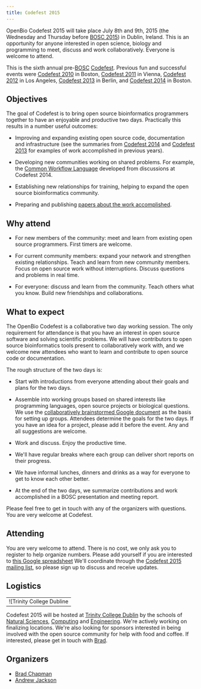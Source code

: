 ```yaml
---
title: Codefest 2015
---
```


OpenBio Codefest 2015 will take place July 8th and 9th, 2015 (the
Wednesday and Thursday before [BOSC 2015](BOSC_2015 "wikilink")) in
Dublin, Ireland. This is an opportunity for anyone interested in open
science, biology and programming to meet, discuss and work
collaboratively. Everyone is welcome to attend.

This is the sixth annual pre-[BOSC](BOSC "wikilink")
[Codefest](Codefest "wikilink"). Previous fun and successful events were
[Codefest 2010](Codefest_2010 "wikilink") in Boston, [Codefest
2011](Codefest_2011 "wikilink") in Vienna, [Codefest
2012](Codefest_2012 "wikilink") in Los Angeles, [Codefest
2013](Codefest_2013 "wikilink") in Berlin, and [Codefest
2014](Codefest_2014 "wikilink") in Boston.

Objectives
----------

The goal of Codefest is to bring open source bioinformatics programmers
together to have an enjoyable and productive two days. Practically this
results in a number useful outcomes:

-   Improving and expanding existing open source code, documentation and
    infrastructure (see the summaries from [Codefest
    2014](https://docs.google.com/presentation/d/114yvrK0Veasc_ns_rg484j2xxRi1h7wNlU2XKONuUqY/edit)
    and [Codefest
    2013](http://bcb.io/2013/07/18/summary-from-bioinformatics-open-science-codefest-2013-tools-infrastructure-standards-and-visualization/)
    for examples of work accomplished in previous years).

<!-- -->

-   Developing new communities working on shared problems. For example,
    the [Common Workflow
    Language](https://groups.google.com/forum/#!forum/common-workflow-language)
    developed from discussions at Codefest 2014.

<!-- -->

-   Establishing new relationships for training, helping to expand the
    open source bioinformatics community.

<!-- -->

-   Preparing and publishing [papers about the work
    accomplished](http://www.biomedcentral.com/1471-2105/15/S14/S7).

Why attend
----------

-   For new members of the community: meet and learn from existing open
    source programmers. First timers are welcome.

<!-- -->

-   For current community members: expand your network and strengthen
    existing relationships. Teach and learn from new community members.
    Focus on open source work without interruptions. Discuss questions
    and problems in real time.

<!-- -->

-   For everyone: discuss and learn from the community. Teach others
    what you know. Build new friendships and collaborations.

What to expect
--------------

The OpenBio Codefest is a collaborative two day working session. The
only requirement for attendance is that you have an interest in open
source software and solving scientific problems. We will have
contributors to open source bioinformatics tools present to
collaboratively work with, and we welcome new attendees who want to
learn and contribute to open source code or documentation.

The rough structure of the two days is:

-   Start with introductions from everyone attending about their goals
    and plans for the two days.

<!-- -->

-   Assemble into working groups based on shared interests like
    programming languages, open source projects or biological questions.
    We use the [collaboratively brainstormed Google
    document](https://docs.google.com/document/d/1BJ_l4LG_RiCukJaDSkK4-_apr2nBtFr4gUYQHo1HeVQ/edit)
    as the basis for setting up groups. Attendees determine the goals
    for the two days. If you have an idea for a project, please add it
    before the event. Any and all suggestions are welcome.

<!-- -->

-   Work and discuss. Enjoy the productive time.

<!-- -->

-   We'll have regular breaks where each group can deliver short reports
    on their progress.

<!-- -->

-   We have informal lunches, dinners and drinks as a way for everyone
    to get to know each other better.

<!-- -->

-   At the end of the two days, we summarize contributions and work
    accomplished in a BOSC presentation and meeting report.

Please feel free to get in touch with any of the organizers with
questions. You are very welcome at Codefest.

Attending
---------

You are very welcome to attend. There is no cost, we only ask you to
register to help organize numbers. Please add yourself if you are
interested to [this Google
spreadsheet](https://docs.google.com/spreadsheets/d/1STl3x-KcInCxpGBgBHDz2C_LvrudXDe1X9d68NpH0Tk/edit?usp=sharing)
We'll coordinate through the [Codefest 2015 mailing
list](https://groups.google.com/forum/?fromgroups#!forum/openbio-codefest-2015),
so please sign up to discuss and receive updates.

Logistics
---------

|                                                                                                                        |
|------------------------------------------------------------------------------------------------------------------------|
| ![Trinity College Dubline|link=<http://www.tcd.ie/>](TCDTrimmed.png "Trinity College Dubline|link=http://www.tcd.ie/") |

Codefest 2015 will be hosted at [Trinity College
Dublin](http://www.tcd.ie/) by the schools of [Natural
Sciences](http://naturalscience.tcd.ie/),
[Computing](https://www.scss.tcd.ie/) and
[Engineering](http://www.tcd.ie/Engineering/). We're actively working on
finalizing locations. We're also looking for sponsors interested in
being involved with the open source community for help with food and
coffee. If interested, please get in touch with
[Brad](https://github.com/chapmanb).

Organizers
----------

-   [Brad Chapman](http://bcb.io/)
-   [Andrew
    Jackson](http://www.tcd.ie/Zoology/research/research/theoretical/andrewjackson.php)

